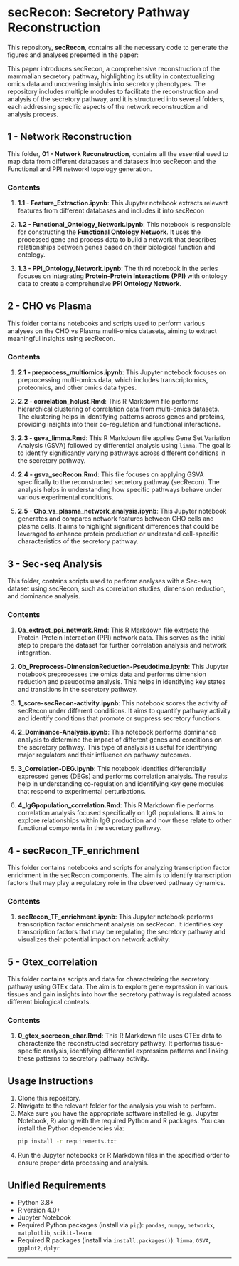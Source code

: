 # secRecon: Secretory Pathway Reconstruction

This repository, **secRecon**, contains all the necessary code to generate the figures and analyses presented in the  paper:

This paper introduces secRecon, a comprehensive reconstruction of the mammalian secretory pathway, highlighting its utility in contextualizing omics data and uncovering insights into secretory phenotypes. The repository includes multiple modules to facilitate the reconstruction and analysis of the secretory pathway, and it is structured into several folders, each addressing specific aspects of the network reconstruction and analysis process.

## 1 - Network Reconstruction

This folder, **01 - Network Reconstruction**, contains all the essential used to map data from different databases and datasets into secRecon and the Functional and PPI networkl topology generation.

### Contents

1. **1.1 - Feature\_Extraction.ipynb**: This Jupyter notebook extracts relevant features from different databases and includes it into secRecon

2. **1.2 - Functional\_Ontology\_Network.ipynb**: This notebook is responsible for constructing the **Functional Ontology Network**. It uses the processed gene and process data to build a network that describes relationships between genes based on their biological function and ontology.&#x20;

3. **1.3 - PPI\_Ontology\_Network.ipynb**: The third notebook in the series focuses on integrating **Protein-Protein Interactions (PPI)** with ontology data to create a comprehensive **PPI Ontology Network**.&#x20;

## 2 - CHO vs Plasma

This folder contains notebooks and scripts used to perform various analyses on the CHO vs Plasma multi-omics datasets, aiming to extract meaningful insights using secRecon.

### Contents

1. **2.1 - preprocess\_multiomics.ipynb**: This Jupyter notebook focuses on preprocessing multi-omics data, which includes transcriptomics, proteomics, and other omics data types.

2. **2.2 - correlation\_hclust.Rmd**: This R Markdown file performs hierarchical clustering of correlation data from multi-omics datasets. The clustering helps in identifying patterns across genes and proteins, providing insights into their co-regulation and functional interactions.

3. **2.3 - gsva\_limma.Rmd**: This R Markdown file applies Gene Set Variation Analysis (GSVA) followed by differential analysis using `limma`. The goal is to identify significantly varying pathways across different conditions in the secretory pathway.

4. **2.4 - gsva\_secRecon.Rmd**: This file focuses on applying GSVA specifically to the reconstructed secretory pathway (secRecon). The analysis helps in understanding how specific pathways behave under various experimental conditions.

5. **2.5 - Cho\_vs\_plasma\_network\_analysis.ipynb**: This Jupyter notebook generates and compares network features between CHO cells and plasma cells. It aims to highlight significant differences that could be leveraged to enhance protein production or understand cell-specific characteristics of the secretory pathway.

## 3 - Sec-seq Analysis

This folder, contains scripts used to perform analyses with a Sec-seq dataset using secRecon, such as correlation studies, dimension reduction, and dominance analysis.

### Contents

1. **0a\_extract\_ppi\_network.Rmd**: This R Markdown file extracts the Protein-Protein Interaction (PPI) network data. This serves as the initial step to prepare the dataset for further correlation analysis and network integration.

2. **0b\_Preprocess-DimensionReduction-Pseudotime.ipynb**: This Jupyter notebook preprocesses the omics data and performs dimension reduction and pseudotime analysis. This helps in identifying key states and transitions in the secretory pathway.

3. **1\_score-secRecon-activity.ipynb**: This notebook scores the activity of secRecon under different conditions. It aims to quantify pathway activity and identify conditions that promote or suppress secretory functions.

4. **2\_Dominance-Analysis.ipynb**: This notebook performs dominance analysis to determine the impact of different genes and conditions on the secretory pathway. This type of analysis is useful for identifying major regulators and their influence on pathway outcomes.

5. **3\_Correlation-DEG.ipynb**: This notebook identifies differentially expressed genes (DEGs) and performs correlation analysis. The results help in understanding co-regulation and identifying key gene modules that respond to experimental perturbations.

6. **4\_IgGpopulation\_correlation.Rmd**: This R Markdown file performs correlation analysis focused specifically on IgG populations. It aims to explore relationships within IgG production and how these relate to other functional components in the secretory pathway.

## 4 - secRecon\_TF\_enrichment

This folder contains notebooks and scripts for analyzing transcription factor enrichment in the secRecon components. The aim is to identify transcription factors that may play a regulatory role in the observed pathway dynamics.

### Contents

1. **secRecon\_TF\_enrichment.ipynb**: This Jupyter notebook performs transcription factor enrichment analysis on secRecon. It identifies key transcription factors that may be regulating the secretory pathway and visualizes their potential impact on network activity.

## 5 - Gtex\_correlation

This folder contains scripts and data for characterizing the secretory pathway using GTEx data. The aim is to explore gene expression in various tissues and gain insights into how the secretory pathway is regulated across different biological contexts.

### Contents

1. **0\_gtex\_secrecon\_char.Rmd**: This R Markdown file uses GTEx data to characterize the reconstructed secretory pathway. It performs tissue-specific analysis, identifying differential expression patterns and linking these patterns to secretory pathway activity.

## Usage Instructions

1. Clone this repository.
2. Navigate to the relevant folder for the analysis you wish to perform.
3. Make sure you have the appropriate software installed (e.g., Jupyter Notebook, R) along with the required Python and R packages. You can install the Python dependencies via:
   ```bash
   pip install -r requirements.txt
   ```
4. Run the Jupyter notebooks or R Markdown files in the specified order to ensure proper data processing and analysis.

## Unified Requirements

- Python 3.8+
- R version 4.0+
- Jupyter Notebook
- Required Python packages (install via `pip`): `pandas`, `numpy`, `networkx`, `matplotlib`, `scikit-learn`
- Required R packages (install via `install.packages()`): `limma`, `GSVA`, `ggplot2`, `dplyr`

---
